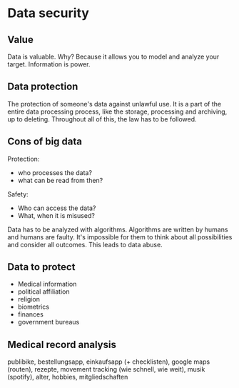 # Data security

## Value

Data is valuable. Why? Because it allows you to model and analyze your target. Information is power.

## Data protection

The protection of someone's data against unlawful use. It is a part of the entire data processing process, like the storage, processing and archiving, up to deleting. Throughout all of this, the law has to be followed.

## Cons of big data

Protection:

- who processes the data?
- what can be read from then?

Safety:

- Who can access the data?
- What, when it is misused?

Data has to be analyzed with algorithms. Algorithms are written by humans and humans are faulty. It's impossible for them to think about all possibilities and consider all outcomes. This leads to data abuse.

## Data to protect

- Medical information
- political affiliation
- religion
- biometrics
- finances
- government bureaus

## Medical record analysis

publibike, bestellungsapp, einkaufsapp (+ checklisten), google maps (routen), rezepte, movement tracking (wie schnell, wie weit), musik (spotify), alter, hobbies, mitgliedschaften
